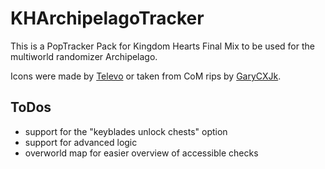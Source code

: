 # KHArchipelagoTracker
This is a PopTracker Pack for Kingdom Hearts Final Mix to be used for the multiworld randomizer Archipelago.

Icons were made by [Televo](https://github.com/Televo/kingdom-hearts-recollection) or taken from CoM rips by [GaryCXJk](https://www.spriters-resource.com/submitter/GaryCXJk/).

## ToDos
- support for the "keyblades unlock chests" option
- support for advanced logic
- overworld map for easier overview of accessible checks
